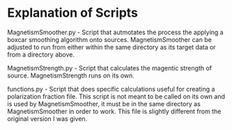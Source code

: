 # Explanation of Scripts

MagnetismSmoother.py - Script that autmotates the process the applying a boxcar smoothing algorithm onto sources. MagnetismSmoother can be adjusted to run from either within the same directory as its target data or from a directory above.

MagnetismStrength.py - Script that calculates the magentic strength of source. MagnetismStrength runs on its own.

functions.py - Script that does specific calculations useful for creating a polarization fraction file. This script is not meant to be called on its own and is used by MagnetismSmoother, it must be in the same directory as MagnetismSmoother in order to work. This file is slightly different from the original version I was given.
